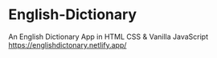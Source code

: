 # English-Dictionary
An English Dictionary App in HTML CSS &amp; Vanilla JavaScript  
<https://englishdictonary.netlify.app/>
